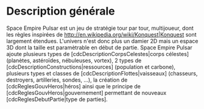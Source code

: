 # Description générale #
Space Empire Pulsar est un jeu de stratégie tour par tour, multijoueur, dont les règles inspirées de http://en.wikipedia.org/wiki/Konquest|Konquest sont largement étendues.
L'univers n'est donc plus un damier 2D mais un espace 3D dont la taille est paramètrable en début de partie.
Space Empire Pulsar ajoute plusieurs types de [cdcDescriptionCorpsCelestes|corps célestes] (planètes, astéroïdes, nébuleuses, vortex), 2 types de [cdcDescriptionConstructions|ressources] (population et carbone), plusieurs types et classes de [cdcDescriptionFlottes|vaisseaux] (chasseurs, destroyers, artilleries, sondes, ...), la création de [cdcReglesGouvHeros|héros] ainsi que le principe de [cdcReglesGouvHeros|gouvernement] permettant de nouveaux [cdcReglesDebutPartie|type de parties].